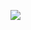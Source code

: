 [![](https://api.travis-ci.org/reitermarkus/carousel.svg)](https://travis-ci.org/reitermarkus/carousel)
